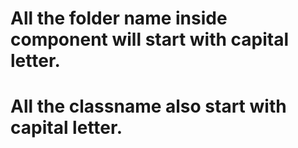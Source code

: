 # All the folder name inside component will start with capital letter.

# All the classname also start with capital letter.
